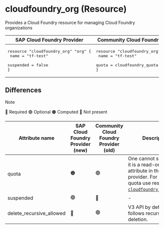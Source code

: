 # cloudfoundry_org (Resource)

Provides a Cloud Foundry resource for managing Cloud Foundry organizations


|  SAP Cloud Foundry Provider |Community Cloud Foundry Provider |
| -- | -- |
|  <pre>resource "cloudfoundry_org" "org" {</br>  name      = "tf-test"</br>  suspended = false</br>}</br></pre> |<pre>resource "cloudfoundry_org" "org" {</br>    name = "tf-test"</br>    quota = cloudfoundry_quota.runaway.id</br>}</br></pre> |

## Differences

> [!NOTE]  
> 🔵 Required  🟢 Optional 🟠 Computed  🔴 Not present

| Attribute name | SAP Cloud Foundry Provider (new)|  Community Cloud Foundry Provider (old) | Description |
| --- | --- | --- | --- |
| quota | 🟠| 🟢 | One cannot set quota as it is a read-only attribute in the current provider. For setting quota use resource [`cloudfoundry_org_quota`](https://github.com/SAP/terraform-provider-cloudfoundry/blob/main/docs/resources/org_quota.md). |
| suspended | 🟢 | 🔴 | - |
| delete_recursive_allowed | 🔴 | 🟢 | V3 API by default follows recursive deletion. |
